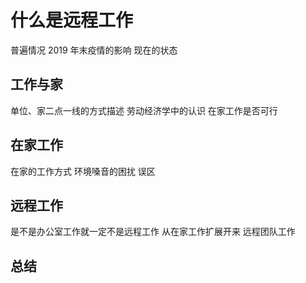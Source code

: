 # 什么是远程工作

普遍情况
2019 年末疫情的影响
现在的状态

## 工作与家

单位、家二点一线的方式描述
劳动经济学中的认识
在家工作是否可行

## 在家工作

在家的工作方式
环境嗓音的困扰
误区

## 远程工作

是不是办公室工作就一定不是远程工作
从在家工作扩展开来
远程团队工作

## 总结
